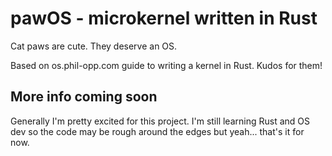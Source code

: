 # pawOS - microkernel written in Rust
Cat paws are cute. They deserve an OS.

Based on os.phil-opp.com guide to writing a kernel in Rust.
Kudos for them!

## More info coming soon
Generally I'm pretty excited for this project. I'm still learning Rust and OS dev so the code may be rough around the edges but yeah... that's it for now. 